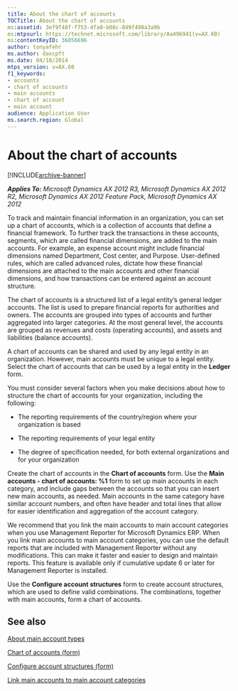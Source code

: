 ```yaml
---
title: About the chart of accounts
TOCTitle: About the chart of accounts
ms:assetid: 3ef9f48f-f753-4fa0-b08c-849f498a3a9b
ms:mtpsurl: https://technet.microsoft.com/library/Aa496941(v=AX.60)
ms:contentKeyID: 36056696
author: tonyafehr
ms.author: daxcpft
ms.date: 04/18/2014
mtps_version: v=AX.60
f1_keywords:
- accounts
- chart of accounts
- main accounts
- chart of account
- main account
audience: Application User
ms.search.region: Global
---
```


# About the chart of accounts 


[!INCLUDE[archive-banner](includes/archive-banner.md)]


_**Applies To:** Microsoft Dynamics AX 2012 R3, Microsoft Dynamics AX 2012 R2, Microsoft Dynamics AX 2012 Feature Pack, Microsoft Dynamics AX 2012_

To track and maintain financial information in an organization, you can set up a chart of accounts, which is a collection of accounts that define a financial framework. To further track the transactions in these accounts, segments, which are called financial dimensions, are added to the main accounts. For example, an expense account might include financial dimensions named Department, Cost center, and Purpose. User-defined rules, which are called advanced rules, dictate how these financial dimensions are attached to the main accounts and other financial dimensions, and how transactions can be entered against an account structure.

The chart of accounts is a structured list of a legal entity’s general ledger accounts. The list is used to prepare financial reports for authorities and owners. The accounts are grouped into types of accounts and further aggregated into larger categories. At the most general level, the accounts are grouped as revenues and costs (operating accounts), and assets and liabilities (balance accounts).

A chart of accounts can be shared and used by any legal entity in an organization. However, main accounts must be unique to a legal entity. Select the chart of accounts that can be used by a legal entity in the **Ledger** form.

You must consider several factors when you make decisions about how to structure the chart of accounts for your organization, including the following:

  - The reporting requirements of the country/region where your organization is based

  - The reporting requirements of your legal entity

  - The degree of specification needed, for both external organizations and for your organization

Create the chart of accounts in the **Chart of accounts** form. Use the **Main accounts - chart of accounts: %1** form to set up main accounts in each category, and include gaps between the accounts so that you can insert new main accounts, as needed. Main accounts in the same category have similar account numbers, and often have header and total lines that allow for easier identification and aggregation of the account category.

We recommend that you link the main accounts to main account categories when you use Management Reporter for Microsoft Dynamics ERP. When you link main accounts to main account categories, you can use the default reports that are included with Management Reporter without any modifications. This can make it faster and easier to design and maintain reports. This feature is available only if cumulative update 6 or later for Management Reporter is installed.

Use the **Configure account structures** form to create account structures, which are used to define valid combinations. The combinations, together with main accounts, form a chart of accounts.

## See also

[About main account types](about-main-account-types.md)

[Chart of accounts (form)](https://technet.microsoft.com/library/aa618234\(v=ax.60\))

[Configure account structures (form)](https://technet.microsoft.com/library/hh227362\(v=ax.60\))

[Link main accounts to main account categories](link-main-accounts-to-main-account-categories.md)

  


